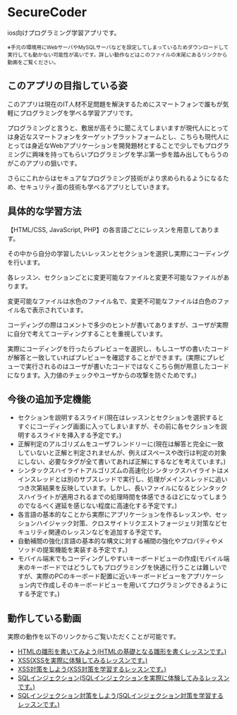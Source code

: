 <h1>SecureCoder</h1>
<p>ios向けプログラミング学習アプリです。</p>
<small>※手元の環境用にWebサーバやMySQLサーバなどを設定してしまっているためダウンロードして実行しても動かない可能性が高いです。詳しい動作などはこのファイルの末尾にあるリンクから動画をご覧ください。</small>
<h2>このアプリの目指している姿</h2>
<p>このアプリは現在のIT人材不足問題を解決するためにスマートフォンで誰もが気軽にプログラミングを学べる学習アプリです。</p>
<p>プログラミングと言うと、敷居が高そうに聞こえてしまいますが現代人にとっては身近なスマートフォンをターゲットプラットフォームとし、こちらも現代人にとっては身近なWebアプリケーションを開発題材とすることで少しでもプログラミングに興味を持ってもらいプログラミングを学ぶ第一歩を踏み出してもらうのがこのアプリの狙いです。</p>
<p>さらにこれからはセキュアなプログラミング技術がより求められるようになるため、セキュリティ面の技術も学べるアプリとしていきます。</p>
<h2>具体的な学習方法</h2>
<p>【HTML/CSS, JavaScript, PHP】の各言語ごとにレッスンを用意してあります。</p>
<p>その中から自分の学習したいレッスンとセクションを選択し実際にコーディングを行います。</p>
<p>各レッスン、セクションごとに変更可能なファイルと変更不可能なファイルがあります。</p>
<p>変更可能なファイルは水色のファイル名で、変更不可能なファイルは白色のファイル名で表示されています。</p>
<p>コーディングの際はコメントで多少のヒントが書いてありますが、ユーザが実際に自分で考えてコーディングすることを重視しています。</p>
<p>実際にコーディングを行ったらプレビューを選択し、もしユーザの書いたコードが解答と一致していればプレビューを確認することができます。(実際にプレビューで実行されるのはユーザが書いたコードではなくこちら側が用意したコードになります。入力値のチェックやユーザからの攻撃を防ぐためです。)</p>
<h2>今後の追加予定機能</h2>
<ul>
    <li>セクションを説明するスライド(現在はレッスンとセクションを選択するとすぐにコーディング画面に入ってしまいますが、その前に各セクションを説明するスライドを挿入する予定です。)</li>
    <li>正解判定のアルゴリズムをユーザフレンドリーに(現在は解答と完全に一致していないと正解と判定されませんが、例えばスペースや改行は判定の対象にしない、必要なタグが全て書いてあれば正解にするなどを考えています。)</li>
    <li>シンタックスハイライトアルゴリズムの高速化(シンタックスハイライトはメインスレッドとは別のサブスレッドで実行し、処理がメインスレッドに追いつき次第結果を反映しています。しかし、長いファイルになるとシンタックスハイライトが適用されるまでの処理時間を体感できるほどになってしまうのでなるべく遅延を感じない程度に高速化する予定です。)</li>
    <li>各言語の基本的なことから実際にアプリケーションを作るレッスンや、セッションハイジャック対策、クロスサイトリクエストフォージェリ対策などセキュリティ関連のレッスンなどを追加する予定です。</li>
    <li>自動補間の強化(言語の基本的な構文に対する補間の強化やプロパティやメソッドの提案機能を実装する予定です。)</li>
    <li>モバイル端末でもコーディングしやすいキーボードビューの作成(モバイル端末のキーボードではどうしてもプログラミングを快適に行うことは難しいですが、実際のPCのキーボード配置に近いキーボードビューをアプリケーション内で作成しそのキーボードビューを用いてプログラミングできるようにする予定です。)</li>
</ul>
<h2>動作している動画</h2>
<p>実際の動作を以下のリンクからご覧いただくことが可能です。</p>
<ul>
    <li><a href="https://youtu.be/IWNYgMvMOD4">HTMLの雛形を書いてみよう(HTMLの基礎となる雛形を書くレッスンです。)</a></li>
    <li><a href="https://youtu.be/ep2TTewxbuY">XSS(XSSを実際に体験してみるレッスンです。)</a></li>
    <li><a href="https://youtu.be/eKlRKr4i-i0">XSS対策をしよう(XSS対策を学習するレッスンです。)</a></li>
    <li><a href="https://youtu.be/aMSDmPNyX3o">SQLインジェクション(SQLインジェクションを実際に体験してみるレッスンです。)</a></li>
    <li><a href="https://youtu.be/YXwDzcsrR0k">SQLインジェクション対策をしよう(SQLインジェクション対策を学習するレッスンです。)</a></li>
</ul>
